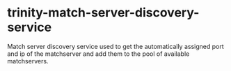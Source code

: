 # trinity-match-server-discovery-service
Match server discovery service used to get the automatically assigned port and ip of the matchserver and add them to the pool of available matchservers.

